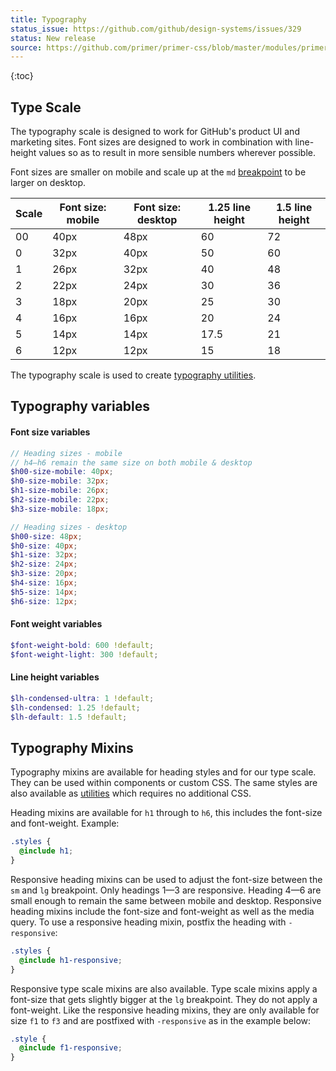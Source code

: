 ```yaml
---
title: Typography
status_issue: https://github.com/github/design-systems/issues/329
status: New release
source: https://github.com/primer/primer-css/blob/master/modules/primer-support/lib/variables/typography.scss
---
```


{:toc}

## Type Scale

The typography scale is designed to work for GitHub's product UI and marketing sites. Font sizes are designed to work in combination with line-height values so as to result in more sensible numbers wherever possible.

Font sizes are smaller on mobile and scale up at the `md` [breakpoint](#breakpoints) to be larger on desktop.

| Scale | Font size: mobile | Font size: desktop | 1.25 line height | 1.5 line height |
| --- | --- | --- | --- | --- |
| 00 | 40px | 48px | 60 | 72 |
| 0 | 32px | 40px | 50 | 60 |
| 1 | 26px | 32px | 40 | 48 |
| 2 | 22px | 24px | 30 | 36 |
| 3 | 18px | 20px | 25 | 30 |
| 4 | 16px | 16px | 20 | 24 |
| 5 | 14px | 14px | 17.5 | 21 |
| 6 | 12px | 12px | 15 | 18 |

The typography scale is used to create [typography utilities](./utilities/typography).

## Typography variables

#### Font size variables
```scss
// Heading sizes - mobile
// h4—h6 remain the same size on both mobile & desktop
$h00-size-mobile: 40px;
$h0-size-mobile: 32px;
$h1-size-mobile: 26px;
$h2-size-mobile: 22px;
$h3-size-mobile: 18px;

// Heading sizes - desktop
$h00-size: 48px;
$h0-size: 40px;
$h1-size: 32px;
$h2-size: 24px;
$h3-size: 20px;
$h4-size: 16px;
$h5-size: 14px;
$h6-size: 12px;
```

#### Font weight variables
```scss
$font-weight-bold: 600 !default;
$font-weight-light: 300 !default;
```

#### Line height variables
```scss
$lh-condensed-ultra: 1 !default;
$lh-condensed: 1.25 !default;
$lh-default: 1.5 !default;
```

## Typography Mixins
Typography mixins are available for heading styles and for our type scale. They can be used within components or custom CSS. The same styles are also available as [utilities](./utilities/typography#heading-utilities) which requires no additional CSS.

Heading mixins are available for `h1` through to `h6`, this includes the font-size and font-weight. Example:

```scss
.styles {
  @include h1;
}
```

Responsive heading mixins can be used to adjust the font-size between the `sm` and `lg` breakpoint. Only headings 1—3 are responsive. Heading 4—6 are small enough to remain the same between mobile and desktop. Responsive heading mixins include the font-size and font-weight as well as the media query. To use a responsive heading mixin, postfix the heading with `-responsive`:

```scss
.styles {
  @include h1-responsive;
}
```

Responsive type scale mixins are also available. Type scale mixins apply a font-size that gets slightly bigger at the `lg` breakpoint. They do not apply a font-weight. Like the responsive heading mixins, they are only available for size `f1` to `f3` and are postfixed with `-responsive` as in the example below:

```scss
.style {
  @include f1-responsive;
}
```

